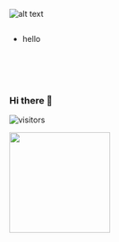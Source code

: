 <!--
![alt text](https://github.com/shawviv/pylearn/blob/main/ml.jpg)
-->

![alt text](https://github.com/shawviv/pylearn/blob/main/ai.jpg)

<svg width="100" height="100" xmlns="http://www.w3.org/2000/svg">
<foreignObject width="100" height="100">
    <div xmlns="http://www.w3.org/1999/xhtml">
        <ul>
            <li>hello</li>
        </ul>
        <!-- Other embed HTML element/text into SVG -->
    </div>
</foreignObject>
</svg>

### Hi there 👋

![visitors](https://visitor-badge.glitch.me/badge?page_id=page.id)

<img height="180em" src="https://github-readme-stats.vercel.app/api?username=shawviv&show_icons=true&hide_border=true&&count_private=true&include_all_commits=true" />



<!--
**shawviv/shawviv** is a ✨ _special_ ✨ repository because its `README.md` (this file) appears on your GitHub profile.

Here are some ideas to get you started:

- 🔭 I’m currently working on ...
- 🌱 I’m currently learning ...
- 👯 I’m looking to collaborate on ...
- 🤔 I’m looking for help with ...
- 💬 Ask me about ...
- 📫 How to reach me: ...
- 😄 Pronouns: ...
- ⚡ Fun fact: ...
-->
